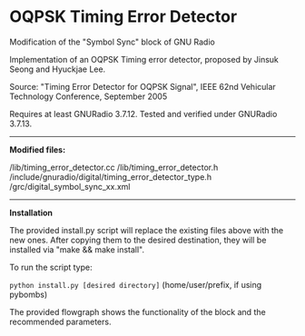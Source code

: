 OQPSK Timing Error Detector
===

Modification of the "Symbol Sync" block of GNU Radio

Implementation of an OQPSK Timing error detector, proposed by Jinsuk Seong 
and Hyuckjae Lee.

Source:
"Timing Error Detector for OQPSK Signal",
 IEEE 62nd Vehicular Technology Conference,
 September 2005

Requires at least GNURadio 3.7.12. 
Tested and verified under GNURadio 3.7.13.

---

**Modified files:**

/lib/timing_error_detector.cc 
/lib/timing_error_detector.h 
/include/gnuradio/digital/timing_error_detector_type.h 
/grc/digital_symbol_sync_xx.xml 

---

**Installation**

The provided install.py script will replace the existing files above with the new ones.
After copying them to the desired destination, they will be installed via "make && make install".

To run the script type:

`python install.py [desired directory]` 	(home/user/prefix, if using pybombs)

The provided flowgraph shows the functionality of the block and the recommended parameters.





